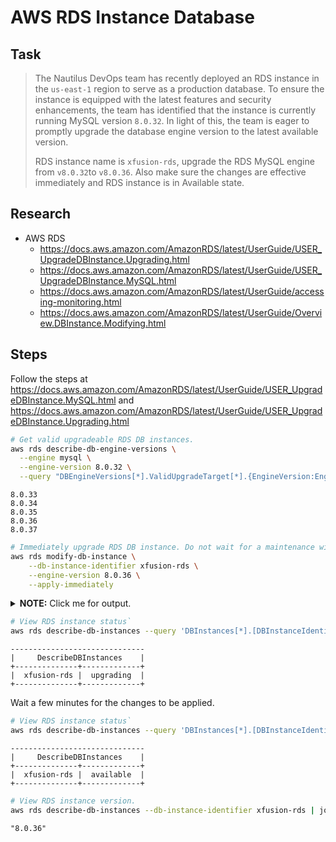 # AWS RDS Instance Database

## Task

> The Nautilus DevOps team has recently deployed an RDS instance in the `us-east-1` region to serve as a production database. To ensure the instance is equipped with the latest features and security enhancements, the team has identified that the instance is currently running MySQL version `8.0.32`. In light of this, the team is eager to promptly upgrade the database engine version to the latest available version.
>
> RDS instance name is `xfusion-rds`, upgrade the RDS MySQL engine from `v8.0.32`to `v8.0.36`. Also make sure the changes are effective immediately and RDS instance is in Available state.

## Research

* AWS RDS
  * https://docs.aws.amazon.com/AmazonRDS/latest/UserGuide/USER_UpgradeDBInstance.Upgrading.html
  * https://docs.aws.amazon.com/AmazonRDS/latest/UserGuide/USER_UpgradeDBInstance.MySQL.html
  * https://docs.aws.amazon.com/AmazonRDS/latest/UserGuide/accessing-monitoring.html
  * https://docs.aws.amazon.com/AmazonRDS/latest/UserGuide/Overview.DBInstance.Modifying.html

## Steps

Follow the steps at https://docs.aws.amazon.com/AmazonRDS/latest/UserGuide/USER_UpgradeDBInstance.MySQL.html and https://docs.aws.amazon.com/AmazonRDS/latest/UserGuide/USER_UpgradeDBInstance.Upgrading.html

```bash
# Get valid upgradeable RDS DB instances.
aws rds describe-db-engine-versions \
  --engine mysql \
  --engine-version 8.0.32 \
  --query "DBEngineVersions[*].ValidUpgradeTarget[*].{EngineVersion:EngineVersion}" --output text
```

```
8.0.33
8.0.34
8.0.35
8.0.36
8.0.37
```

```bash
# Immediately upgrade RDS DB instance. Do not wait for a maintenance window.
aws rds modify-db-instance \
    --db-instance-identifier xfusion-rds \
    --engine-version 8.0.36 \
    --apply-immediately
```

<details>
  <summary><b>NOTE:</b> Click me for output.</summary>

```json
{
    "DBInstance": {
        "DBInstanceIdentifier": "xfusion-rds",
        "DBInstanceClass": "db.t3.micro",
        "Engine": "mysql",
        "DBInstanceStatus": "available",
        "MasterUsername": "xfusion_admin",
        "Endpoint": {
            "Address": "xfusion-rds.cduoissci144.us-east-1.rds.amazonaws.com",
            "Port": 3306,
            "HostedZoneId": "Z2R2ITUGPM61AM"
        },
        "AllocatedStorage": 5,
        "InstanceCreateTime": "2024-08-07T01:05:57.327Z",
        "PreferredBackupWindow": "10:14-10:44",
        "BackupRetentionPeriod": 1,
        "DBSecurityGroups": [],
        "VpcSecurityGroups": [
            {
                "VpcSecurityGroupId": "sg-03d6a7252ce01ea28",
                "Status": "active"
            }
        ],
        "DBParameterGroups": [
            {
                "DBParameterGroupName": "default.mysql8.0",
                "ParameterApplyStatus": "in-sync"
            }
        ],
        "AvailabilityZone": "us-east-1c",
        "DBSubnetGroup": {
            "DBSubnetGroupName": "default",
            "DBSubnetGroupDescription": "default",
            "VpcId": "vpc-00d583f8cfead8589",
            "SubnetGroupStatus": "Complete",
            "Subnets": [
                {
                    "SubnetIdentifier": "subnet-05d4e8a1ee7791154",
                    "SubnetAvailabilityZone": {
                        "Name": "us-east-1e"
                    },
                    "SubnetOutpost": {},
                    "SubnetStatus": "Active"
                },
                {
                    "SubnetIdentifier": "subnet-0b40fcd4cdfd8ea86",
                    "SubnetAvailabilityZone": {
                        "Name": "us-east-1d"
                    },
                    "SubnetOutpost": {},
                    "SubnetStatus": "Active"
                },
                {
                    "SubnetIdentifier": "subnet-0fd74c3da994a4069",
                    "SubnetAvailabilityZone": {
                        "Name": "us-east-1c"
                    },
                    "SubnetOutpost": {},
                    "SubnetStatus": "Active"
                },
                {
                    "SubnetIdentifier": "subnet-03b7bf0b9f6386511",
                    "SubnetAvailabilityZone": {
                        "Name": "us-east-1b"
                    },
                    "SubnetOutpost": {},
                    "SubnetStatus": "Active"
                },
                {
                    "SubnetIdentifier": "subnet-096124fc34e11652c",
                    "SubnetAvailabilityZone": {
                        "Name": "us-east-1f"
                    },
                    "SubnetOutpost": {},
                    "SubnetStatus": "Active"
                },
                {
                    "SubnetIdentifier": "subnet-0b5c7f846940dafcf",
                    "SubnetAvailabilityZone": {
                        "Name": "us-east-1a"
                    },
                    "SubnetOutpost": {},
                    "SubnetStatus": "Active"
                }
            ]
        },
        "PreferredMaintenanceWindow": "sun:04:02-sun:04:32",
        "PendingModifiedValues": {
            "EngineVersion": "8.0.36"
        },
        "LatestRestorableTime": "2024-08-07T01:20:00Z",
        "MultiAZ": false,
        "EngineVersion": "8.0.32",
        "AutoMinorVersionUpgrade": true,
        "ReadReplicaDBInstanceIdentifiers": [],
        "LicenseModel": "general-public-license",
        "OptionGroupMemberships": [
            {
                "OptionGroupName": "default:mysql-8-0",
                "Status": "in-sync"
            }
        ],
        "PubliclyAccessible": true,
        "StorageType": "gp2",
        "DbInstancePort": 0,
        "StorageEncrypted": false,
        "DbiResourceId": "db-3XIOIPD43B5UEETONINIDVWACI",
        "CACertificateIdentifier": "rds-ca-rsa2048-g1",
        "DomainMemberships": [],
        "CopyTagsToSnapshot": false,
        "MonitoringInterval": 0,
        "DBInstanceArn": "arn:aws:rds:us-east-1:058264522852:db:xfusion-rds",
        "IAMDatabaseAuthenticationEnabled": false,
        "PerformanceInsightsEnabled": false,
        "DeletionProtection": false,
        "AssociatedRoles": [],
        "TagList": [],
        "CustomerOwnedIpEnabled": false,
        "BackupTarget": "region",
        "NetworkType": "IPV4",
        "StorageThroughput": 0,
        "CertificateDetails": {
            "CAIdentifier": "rds-ca-rsa2048-g1",
            "ValidTill": "2025-08-07T01:04:38Z"
        },
        "DedicatedLogVolume": false,
        "EngineLifecycleSupport": "open-source-rds-extended-support"
    }
}
```

</details>


```bash
# View RDS instance status`
aws rds describe-db-instances --query 'DBInstances[*].[DBInstanceIdentifier,DBInstanceStatus]' --output table
```

```
------------------------------
|     DescribeDBInstances    |
+--------------+-------------+
|  xfusion-rds |  upgrading  |
+--------------+-------------+
```

Wait a few minutes for the changes to be applied.

```bash
# View RDS instance status`
aws rds describe-db-instances --query 'DBInstances[*].[DBInstanceIdentifier,DBInstanceStatus]' --output table
```

```
------------------------------
|     DescribeDBInstances    |
+--------------+-------------+
|  xfusion-rds |  available  |
+--------------+-------------+
```


```bash
# View RDS instance version.
aws rds describe-db-instances --db-instance-identifier xfusion-rds | jq .DBInstances[0].EngineVersion
```

```
"8.0.36"
```
